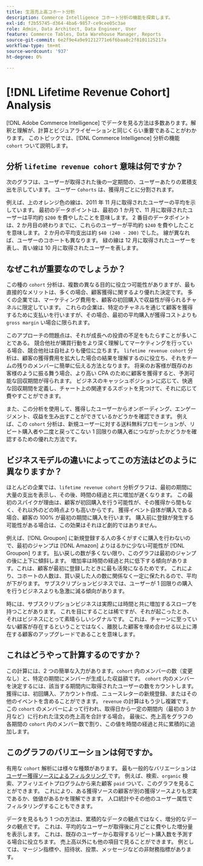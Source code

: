 ```yaml
---
title: 生涯売上高コホート分析
description: Commerce Intelligence コホート分析の機能を探索します。
exl-id: f2b55745-d364-4ba6-9857-ce9cee05c3ae
role: Admin, Data Architect, Data Engineer, User
feature: Commerce Tables, Data Warehouse Manager, Reports
source-git-commit: 6e2f9e4a9e91212771e6f6baa8c2f8101125217a
workflow-type: tm+mt
source-wordcount: '937'
ht-degree: 0%

---
```


# [!DNL Lifetime Revenue Cohort] Analysis

[!DNL Adobe Commerce Intelligence] でデータを見る方法は多数あります。解釈と理解が、計算とビジュアライゼーションと同じくらい重要であることがわかります。 このトピックでは、[!DNL Commerce Intelligence] 分析の機能 `cohort` ついて説明します。

## 分析 `lifetime revenue cohort` 意味は何ですか？

次のグラフは、ユーザーが取得された後の一定期間の、ユーザーあたりの累積支出を示しています。 ユーザー `Cohorts` は、獲得月ごとに分割されます。

例えば、上のオレンジ色の線は、2011 年 11 月に取得されたユーザーの平均を示しています。 最初のデータポイントは、最初の 1 か月で、11 月に取得されたユーザーは平均約 `$200` を費やしたことを意味します。 2 番目のデータポイントは、2 か月目の終わりまでに、これらのユーザーが平均約 `$240` を費やしたことを意味します。 2 か月の平均支出は約 `$40 (240 - 200)` でした。 線が異なれば、ユーザーのコホートも異なります。 緑の線は 12 月に取得されたユーザーを表し、青い線は 10 月に取得されたユーザーを表します。

## なぜこれが重要なのでしょうか？

この種の `cohort` 分析は、複数の異なる目的に役立つ可能性がありますが、最も直接的なメリットは、多くの場合、顧客獲得に関するより優れた決定です。 多くの企業では、マーケティング費用を、顧客の初回購入で収益性が得られるチャネルに限定しています。 これらの企業は、特定のチャネルを通じて顧客を獲得するために支払いを行いますが、その場合、最初の平均購入が獲得コストよりも `gross margin` い場合に限られます。

このアプローチの問題点は、それが成長への投資の不足をもたらすことが多いことである。 競合他社が購買行動をより深く理解してマーケティングを行っている場合、競合他社は自社よりも優位に立ちます。 `lifetime revenue cohort` 分析は、顧客の獲得費用を拡大した場合の結果を理解するのに役立ち、それをチームの残りのメンバーに簡単に伝える方法となります。 将来のお客様が既存のお客様のように振る舞う場合、より高い CPA のために顧客を獲得すると、予測可能な回収期間が得られます。 ビジネスのキャッシュポジションに応じて、快適な回収期間を定義し、チャート上の関連するスポットを見つけて、それに応じて費やすことができます。

また、この分析を使用して、獲得したユーザーからオンボーディング、エンゲージメント、収益を生み出すことができているかどうかを確認できます。 例えば、この `cohort` 分析は、新規ユーザーに対する送料無料プロモーションが、リピート購入者や二度と戻ってこない 1 回限りの購入者につながったかどうかを確認するための優れた方法です。

## ビジネスモデルの違いによってこの方法はどのように異なりますか？

ほとんどの企業では、`lifetime revenue cohort` 分析グラフは、最初の期間に大量の支出を表示し、その後、時間の経過と共に増加が遅くなります。 この最初のスパイクが理由は、顧客が初回購入を行う可能性が、その獲得から間もなく、それ以外のどの時点よりも高いからです。 獲得イベント自体が購入である場合、顧客の 100% が最初の期間に購入を行います。 購入前に登録が発生する可能性がある場合は、この効果はそれほど劇的ではありません。

例えば、[!DNL Groupon] に新規登録する人の多くがすぐに購入を行わないので、最初のジャンプは [!DNL Amazon] よりはるかに少ない可能性が [!DNL Groupon] ります。 払い戻しの数が多くない限り、このグラフは最初のジャンプの後に上下に傾斜します。 増加率は時間の経過と共に低下する傾向があります。これは、顧客が最初に登録したときに最も活発になるためです。 これにより、コホートの人数は、買い戻した人の数に関係なく一定に保たれるので、平均が下がります。 サブスクリプションビジネスでは、ユーザーが 1 回限りの購入を行うビジネスよりも急激に減る傾向があります。

時には、サブスクリプションビジネスは実際には時間と共に増加するスロープを持つことがあります。 これを目にすることは稀ですが、それが起こったとき、それはビジネスにとって素晴らしいシグナルです。 これは、チャーンに至っていない顧客が存在するということではなく、離脱した顧客を埋め合わせる以上に滞在する顧客のアップグレードであることを意味します。

## これはどうやって計算するのですか？

この計算には、2 つの簡単な入力があります。`cohort` 内のメンバーの数（変更なし）と、特定の期間にメンバーが生成した収益額です。 `cohort` 内のメンバーを決定するには、該当する期間内に取得されたユーザーの数をカウントします。 獲得には、初回購入、アカウント作成、ニュースレターの新規登録、またはその他のイベントを含めることができます。 `revenue` の計算はもう少し複雑です。 この `cohort` のメンバーによって行われ、取得日から一定の期間内（最初の 3 か月など）に行われた注文の売上高を合計する場合。 最後に、売上高をグラフの各期間の `cohort` 内のメンバー数で割り、この値を時間の経過と共に累積的に追加します。

## このグラフのバリエーションは何ですか。

有用な `cohort` 解析には様々な種類があります。 最も一般的なバリエーションは [ ユーザー獲得ソースによるフィルタリング ](../analysis/most-value-source-channel.md) です。 例えば、検索、`organic` 検索、アフィリエイトプログラムから来た顧客 `paid` ついて、このグラフを見ることができます。 これにより、ある獲得ソースの顧客が別の獲得ソースよりも忠実であるか、価値があるかを理解できます。 人口統計やその他のユーザー属性でフィルタリングすることもできます。

データを見るもう 1 つの方法は、累積的なデータの観点ではなく、増分的なデータの観点です。 これは、平均的なユーザーが取得後に月ごとに費やした増分量を表示します。 これは、既存のユーザーから取得するリピート購入数を予測する場合に役立ちます。 売上高以外にも他の項目で見ることができます。 例としては、マージン指標や、招待状、投票、メッセージなどの非財務指標があります。
